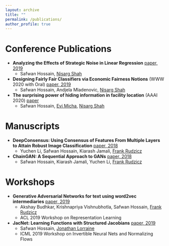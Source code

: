 ```yaml
---
layout: archive
title: ""
permalink: /publications/
author_profile: true
---
```


Conference Publications
=====
* **Analyzing the Effects of Strategic Noise in Linear Regression** [paper, 2019](https://safwanhossain.github.io/files/equilibria_linreg.pdf)
    * Safwan Hossain, [Nisarg Shah](http://www.cs.toronto.edu/~nisarg/)
* **Designing Fairly Fair Classifiers via Economic Fairness Notions** (WWW 2020 with Oral) [paper, 2019](https://safwanhossain.github.io/files/envy_equity.pdf)
    * Safwan Hossain, Andjela Mladenovic, [Nisarg Shah](http://www.cs.toronto.edu/~nisarg/)
* **The surprising power of hiding information in facility location** (AAAI 2020) [paper](https://safwanhossain.github.io/files/hiding.pdf)
    * Safwan Hossain, [Evi Micha](http://www.cs.toronto.edu/~emicha/), [Nisarg Shah](http://www.cs.toronto.edu/~nisarg/)

    
Manuscripts
======
* **DeepConsensus: Using Consensus of Features From Multiple Layers to Attain Robust Image Classification** [paper, 2018](https://arxiv.org/abs/1811.07266)
    * Yuchen Li, Safwan Hossain, Kiarash Jamali, [Frank Rudzicz](http://www.cs.toronto.edu/~frank/)
* **ChainGAN: A Sequential Approach to GANs** [paper, 2018](https://arxiv.org/abs/1811.08081)
    * Safwan Hossain, Kiarash Jamali, Yuchen Li, [Frank Rudzicz](http://www.cs.toronto.edu/~frank/)

Workshops
======
* **Generative Adversarial Networks for text using word2vec intermediaries** [paper, 2019](https://arxiv.org/pdf/1904.02293.pdf)
    * Akshay Budhkar, Krishnapriya Vishnubhotla, Safwan Hossain, [Frank Rudzicz](http://www.cs.toronto.edu/~frank/)
    * ACL 2019 Workshop on Representation Learning
* **JacNet: Learning Functions with Structured Jacobians** [paper, 2019](https://invertibleworkshop.github.io/accepted_papers/pdfs/INNF_2019_paper_10.pdf)
    * Safwan Hossain, [Jonathan Lorraine](https://www.cs.toronto.edu/~lorraine/)
    * ICML 2019 Workshop on Invertible Neural Nets and Normalizing Flows
